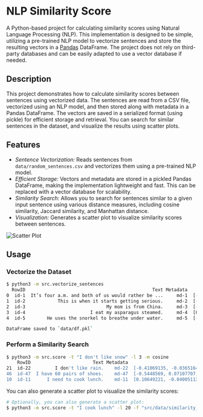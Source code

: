 # NLP Similarity Score

A Python-based project for calculating similarity scores using Natural Language Processing (NLP). This implementation is designed to be simple, utilizing a pre-trained NLP model to vectorize sentences and store the resulting vectors in a [Pandas](https://pandas.pydata.org) DataFrame. The project does not rely on third-party databases and can be easily adapted to use a vector database if needed.

## Description

This project demonstrates how to calculate similarity scores between sentences using vectorized data. The sentences are read from a CSV file, vectorized using an NLP model, and then stored along with metadata in a Pandas DataFrame. The vectors are saved in a serialized format (using pickle) for efficient storage and retrieval. You can search for similar sentences in the dataset, and visualize the results using scatter plots.

## Features

 - *Sentence Vectorization:* Reads sentences from `data/random_sentences.csv` and vectorizes them using a pre-trained NLP model.
 - *Efficient Storage:* Vectors and metadata are stored in a pickled Pandas DataFrame, making the implementation lightweight and fast. This can be replaced with a vector database for scalability.
 - *Similarity Search:* Allows you to search for sentences similar to a given input sentence using various distance measures, including cosine similarity, Jaccard similarity, and Manhattan distance.
 - *Visualization:* Generates a scatter plot to visualize similarity scores between sentences.

![Scatter Plot](img/similarity_plot.png "Scatter Plot")

## Usage

### Vectorize the Dataset

```bash
$ python3 -m src.vectorize_sentences
  RowID                                               Text Metadata                                            vectors
0  id-1  It’s four a.m. and both of us would rather be ...     md-1  [-0.63189316, -0.32086504, -0.19091547, 0.1911...
1  id-2            This is when it starts getting serious.     md-2  [-0.50462574, -0.13868034, 0.03731264, -0.2865...
2  id-3                              My mom is from China.     md-3  [-0.8505667, 0.12654176, 0.35941458, 0.0791408...
3  id-4                        I eat my asparagus steamed.     md-4  [0.1938362, -0.28357005, 0.025085073, 0.203929...
4  id-5        He uses the snorkel to breathe under water.     md-5  [-0.11299684, -0.21625482, 0.16159831, -0.1710...

DataFrame saved to `data/df.pkl`
```

### Perform a Similarity Search

```bash
$ python3 -m src.score -t "I don't like snow" -l 3 -m cosine
    RowID                       Text Metadata                                            vectors  Similarity
21  id-22         I don't like rain.    md-22  [-0.41069135, -0.036516473, 0.1366242, 0.07364...    0.976623
46  id-47  I have 60 pairs of shoes.    md-47  [-0.5448569, 0.07107707, 0.35270178, -0.047913...    0.915285
10  id-11      I need to cook lunch.    md-11  [0.10649221, -0.040051132, 0.09312568, 0.01905...    0.914074
```

You can also generate a scatter plot to visualize the similarity scores:

```bash
# Optionally, you can also generate a scatter plot:
$ python3 -m src.score -t "I cook lunch" -l 20 -f "src/data/similarity_plot.png"
```
